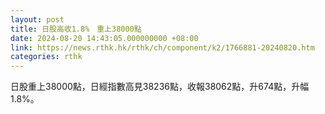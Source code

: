 ```yaml
---
layout: post
title: 日股高收1.8%　重上38000點
date: 2024-08-20 14:43:05.000000000 +08:00
link: https://news.rthk.hk/rthk/ch/component/k2/1766881-20240820.htm
categories: rthk
---
```


日股重上38000點，日經指數高見38236點，收報38062點，升674點，升幅1.8%。
